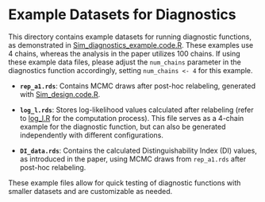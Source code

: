 # Example Datasets for Diagnostics

This directory contains example datasets for running diagnostic functions, as demonstrated in [Sim_diagnostics_example.code.R](BayesianIdentification/Simulation_study/Sim_diagnostics_example.code.R). These examples use 4 chains, whereas the analysis in the paper utilizes 100 chains. If using these example data files, please adjust the `num_chains` parameter in the diagnostics function accordingly, setting `num_chains <- 4` for this example.

- **`rep_a1.rds`**: Contains MCMC draws after post-hoc relabeling, generated with [Sim_design.code.R](BayesianIdentification/Simulation_study/Sim_design.code.R).

- **`log_l.rds`**: Stores log-likelihood values calculated after relabeling (refer to [log_l.R](BayesianIdentification/Simulation_study/log_l.R) for the computation process). This file serves as a 4-chain example for the diagnostic function, but can also be generated independently with different configurations.

- **`DI_data.rds`**: Contains the calculated Distinguishability Index (DI) values, as introduced in the paper, using MCMC draws from `rep_a1.rds` after post-hoc relabeling.

These example files allow for quick testing of diagnostic functions with smaller datasets and are customizable as needed.

